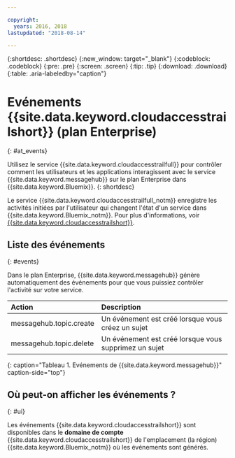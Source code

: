 ```yaml
---

copyright:
  years: 2016, 2018
lastupdated: "2018-08-14"

---
```


{:shortdesc: .shortdesc}
{:new_window: target="_blank"}
{:codeblock: .codeblock}
{:pre: .pre}
{:screen: .screen}
{:tip: .tip}
{:download: .download}
{:table: .aria-labeledby="caption"}

<!-- Name your file `at-events.md` and include it in the Reference nav group in your toc file. -->

# Evénements {{site.data.keyword.cloudaccesstrailshort}} (plan Enterprise)
{: #at_events}

Utilisez le service {{site.data.keyword.cloudaccesstrailfull}} pour contrôler comment les utilisateurs et les applications interagissent avec le service {{site.data.keyword.messagehub}} sur le plan Enterprise dans {{site.data.keyword.Bluemix}}. 
{: shortdesc}

Le service {{site.data.keyword.cloudaccesstrailfull_notm}} enregistre les activités initiées par l'utilisateur qui changent l'état d'un service dans {{site.data.keyword.Bluemix_notm}}. Pour plus d'informations, voir [{{site.data.keyword.cloudaccesstrailshort}}](/docs/services/cloud-activity-tracker/index.html#getting-started-with-cla).

<!-- You can create different sections to group events by area. -->

## Liste des événements
{: #events}

<!-- Make sure you introduce the table with a detailed description that immediately precedes it. For example, see https://console.bluemix.net/docs/services/cloud-activity-tracker/services/at_events_cf.html#catalog. -->

Dans le plan Enterprise, {{site.data.keyword.messagehub}} génère automatiquement des événements pour que vous puissiez contrôler l'activité sur votre service.

| Action | Description |
|:-------|:------------|
| messagehub.topic.create | Un événement est créé lorsque vous créez un sujet|
| messagehub.topic.delete | Un événement est créé lorsque vous supprimez un sujet|
{: caption="Tableau 1. Evénements de {{site.data.keyword.messagehub}}" caption-side="top"}

## Où peut-on afficher les événements ?
{: #ui}

<!-- For example, choose one of the following two options. -->

<!-- Option 2: Add the following sentence if your service sends events to the account domain. -->

Les événements {{site.data.keyword.cloudaccesstrailshort}} sont disponibles dans le **domaine de compte** {{site.data.keyword.cloudaccesstrailshort}} de l'emplacement (la région) {{site.data.keyword.Bluemix_notm}} où les événements sont générés.










